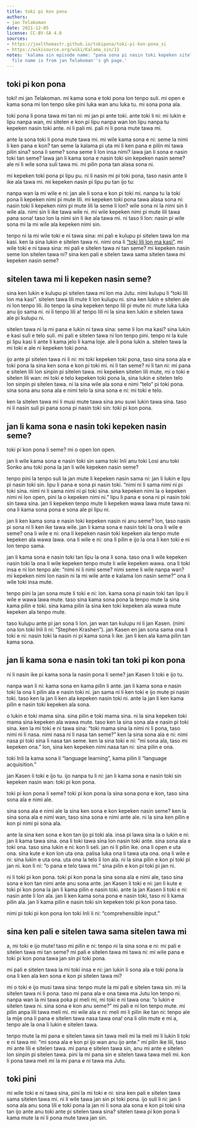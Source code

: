```yaml
---
title: toki pi kon pona
authors:
- jan Telakoman
date: 2021-12-05
license: CC-BY-SA 4.0
sources:
- https://joelthomastr.github.io/tokipona/toki-pi-kon-pona_si
- https://wikisource.org/wiki/Kalama_sin/11
notes: 'kalama sin episode name: "pana sona pi nasin toki kepeken sitelen tawa". The
  file name is from jan Telakoman''s gh page.'
---
```


## toki pi kon pona

toki! mi jan Telakoman. mi kama sona e toki pona lon tenpo suli. mi open e kama sona mi lon tenpo sike pini luka wan anu luka tu. mi sona pona ala.

toki pona li pona tawa mi tan ni: mi jan pi ante toki. ante toki li ni: mi lukin e lipu nanpa wan, mi sitelen e kon pi lipu nanpa wan lon lipu nanpa tu kepeken nasin toki ante. ni li pali mi. pali ni li pona mute tawa mi.

ante la sona toki li pona mute tawa mi. mi wile kama sona e ni: seme la nimi li ken pana e kon? tan seme la kalama pi uta mi li ken pana e pilin mi tawa pilin sina? sona li seme? sona seme li lon insa nimi? lawa jan li sona e nasin toki tan seme? lawa jan li kama sona e nasin toki sin kepeken nasin seme? ale ni li wile sona suli tawa mi. mi pilin pona tan alasa sona ni.

mi kepeken toki pona pi lipu pu. ni li nasin mi pi toki pona, taso nasin ante li ike ala tawa mi. mi kepeken nasin pi lipu pu tan ijo tu:

nanpa wan la mi wile e ni: jan ale li sona e kon pi toki mi. nanpa tu la toki pona li kepeken nimi pi mute lili. mi kepeken toki pona tawa alasa sona ni: nasin toki li kepeken nimi pi mute lili la seme li lon? wile sona ni la nimi sin li wile ala. nimi sin li ike tawa wile ni. mi wile kepeken nimi pi mute lili tawa pana sona! taso lon la nimi sin li ike ala tawa mi. ni taso li lon: nasin pi wile sona mi la mi wile ala kepeken nimi sin.

tenpo ni la mi wile toki e ni tawa sina: mi pali e kulupu pi sitelen tawa lon ma kasi. ken la sina lukin e sitelen tawa ni. nimi ona li [“toki lili lon ma kasi”](https://joelthomastr.github.io/tokipona/toki-lili-lon-ma-kasi_si). mi wile toki e ni tawa sina: mi pali e sitelen tawa ni tan seme? mi kepeken nasin seme lon sitelen tawa ni? sina ken pali e sitelen tawa sama sitelen tawa mi kepeken nasin seme?

## sitelen tawa mi li kepeken nasin seme?

sina ken lukin e kulupu pi sitelen tawa mi lon ma Jutu. nimi kulupu li “toki lili lon ma kasi”. sitelen tawa lili mute li lon kulupu ni. sina ken lukin e sitelen ale ni lon tenpo lili. ilo tenpo la sina kepeken tenpo lili pi mute ni: mute luka luka anu ijo sama ni. ni li tenpo lili a! tenpo lili ni la sina ken lukin e sitelen tawa ale pi kulupu ni.

sitelen tawa ni la mi pana e lukin ni tawa sina: seme li lon ma kasi? sina lukin e kasi suli e telo suli. mi pali e sitelen tawa ni lon tenpo pini. tenpo ni la kule pi lipu kasi li ante li kama jelo li kama loje. ale li pona lukin a. sitelen tawa la mi toki e ale ni kepeken toki pona.

ijo ante pi sitelen tawa ni li ni: mi toki kepeken toki pona, taso sina sona ala e toki pona la sina ken sona e kon pi toki mi. ni li tan seme? ni li tan ni: mi pana e sitelen lili lon sinpin pi sitelen tawa. mi kepeken sitelen lili mute, mi o toki e sitelen lili wan: mi toki e telo kepeken toki pona la, sina lukin e sitelen telo lon sinpin pi sitelen tawa. ni la sina wile ala sona e nimi “telo” pi toki pona. sina sona anu sona ala e nimi telo la sina sona e ni: mi toki e telo.

ken la sitelen tawa mi li musi mute tawa sina anu suwi lukin tawa sina. taso ni li nasin suli pi pana sona pi nasin toki sin: toki pi kon pona.

## jan li kama sona e nasin toki kepeken nasin seme?

toki pi kon pona li seme? mi o open lon open.

jan li wile kama sona e nasin toki sin sama toki Inli anu toki Losi anu toki Sonko anu toki pona la jan li wile kepeken nasin seme?

tenpo pini la tenpo suli la jan mute li kepeken nasin sama ni: jan li lukin e lipu pi nasin toki sin. lipu li pana e sona pi nasin toki. “nimi ni li sama nimi ni pi toki sina. nimi ni li sama nimi ni pi toki sina. sina kepeken nimi la o kepeken nimi ni lon open, pini la o kepeken nimi ni.” lipu li pana e sona ni pi nasin toki sin tawa sina. jan li kepeken tenpo mute li kepeken wawa lawa mute tawa ni: ona li kama sona pona e sona ale pi lipu ni.

jan li ken kama sona e nasin toki kepeken nasin ni anu seme? lon, taso nasin pi sona ni li ken ike tawa wile. jan li kama sona e nasin toki la ona li wile e seme? ona li wile e ni: ona li kepeken nasin toki kepeken ala tenpo mute kepeken ala wawa lawa. ona li wile e ni: ona li pilin e ijo la ona li ken toki e ni lon tenpo sama.

jan li kama sona e nasin toki tan lipu la ona li sona. taso ona li wile kepeken nasin toki la ona li wile kepeken tenpo mute li wile kepeken wawa. ona li toki insa e ni lon tenpo ale: “nimi ni li nimi seme? nimi seme li wile nanpa wan? mi kepeken nimi lon nasin ni la mi wile ante e kalama lon nasin seme?” ona li wile toki insa mute.

tenpo pini la jan sona mute li toki e ni: lon. kama sona pi nasin toki tan lipu li wile e wawa lawa mute. taso sina kama sona pona la tenpo mute la sina kama pilin e toki. sina kama pilin la sina ken toki kepeken ala wawa mute kepeken ala tenpo mute.

taso kulupu ante pi jan sona li lon. jan wan tan kulupu ni li jan Kasen. (nimi ona lon toki Inli li ni: “Stephen Krashen”). jan Kasen en jan sona sama ona li toki e ni: nasin toki la nasin ni pi kama sona li ike. jan li ken ala kama pilin tan kama sona.

## jan li kama sona e nasin toki tan toki pi kon pona

ni li nasin ike pi kama sona la nasin pona li seme? jan Kasen li toki e ijo tu.

nanpa wan li ni: kama sona en kama pilin li ante. jan li kama sona e nasin toki la ona li pilin ala e nasin toki ni. jan sama ni li ken toki e ijo mute pi nasin toki. taso ken la jan li ken ala kepeken nasin toki ni. ante la jan li ken kama pilin e nasin toki kepeken ala sona.

o lukin e toki mama sina. sina pilin e toki mama sina. ni la sina kepeken toki mama sina kepeken ala wawa mute. taso ken la sina sona ala e nasin pi toki sina. ken la mi toki e ni tawa sina: “toki mama sina la nimi ni li pona, taso nimi ni li nasa. nimi nasa ni li nasa tan seme?” ken la sina sona ala e ni: nimi nasa pi toki sina li nasa tan seme. ken la sina toki e ni: “mi sona ala, taso mi kepeken ona.” lon, sina ken kepeken nimi nasa tan ni: sina pilin e ona.

toki Inli la kama sona li “language learning”, kama pilin li “language acquisition.”

jan Kasen li toki e ijo tu. ijo nanpa tu li ni: jan li kama sona e nasin toki sin kepeken nasin wan: toki pi kon pona.

toki pi kon pona li seme? toki pi kon pona la sina sona pona e kon, taso sina sona ala e nimi ale.

sina sona ala e nimi ale la sina ken sona e kon kepeken nasin seme? ken la sina sona ala e nimi wan, taso sina sona e nimi ante ale. ni la sina ken pilin e kon pi nimi pi sona ala.

ante la sina ken sona e kon tan ijo pi toki ala. insa pi lawa sina la o lukin e ni: jan li kama tawa sina. ona li toki tawa sina lon nasin toki ante. sina sona ala e toki ona. taso sina lukin e ni: kon li seli. jan ni li pilin ike. ona li open e uta ona. sina kute e kon lon uta ona. palisa luka ona li tawa uta ona. ona li wile e ni: sina lukin e uta ona. uta ona la telo li lon ala. ni la sina pilin e kon pi toki pi jan ni. kon li ni: “o pana e telo tawa mi.” sina pilin e kon pi toki pi jan ni.

ni li toki pi kon pona. toki pi kon pona la sina sona ala e nimi ale, taso sina sona e kon tan nimi ante anu sona ante. jan Kasen li toki e ni: jan li kute e toki pi kon pona la jan li kama pilin e nasin toki. ante la jan Kasen li toki e ni: nasin ante li lon ala. jan li ken kama sona pona e nasin toki, taso ni li kama pilin ala. jan li kama pilin e nasin toki sin kepeken toki pi kon pona taso.

nimi pi toki pi kon pona lon toki Inli li ni: “comprehensible input.”

## sina ken pali e sitelen tawa sama sitelen tawa mi

a, mi toki e ijo mute! taso mi pilin e ni: tenpo ni la sina sona e ni: mi pali e sitelen tawa mi tan seme? mi pali e sitelen tawa mi tawa ni: mi wile pana e toki pi kon pona tawa jan sin pi toki pona.

mi pali e sitelen tawa la mi toki insa e ni: jan lukin li sona ala e toki pona la ona li ken ala ken sona e kon pi sitelen tawa mi?

mi o toki e ijo musi tawa sina: tenpo mute la mi pali e sitelen tawa sin. mi la sitelen tawa ni li pona. taso mi pana ala e ona tawa ma Jutu lon tenpo ni. nanpa wan la mi tawa poka pi meli mi, mi toki e ni tawa ona: “o lukin e sitelen tawa ni. sina sona e kon anu seme?” mi pali e ni lon tenpo mute. mi pilin anpa lili tawa meli mi. mi wile ala e ni: meli mi li pilin ike tan ni: tenpo ale la mije ona li pana e sitelen tawa nasa tawa ona! ona li olin mute e mi a, tenpo ale la ona li lukin e sitelen tawa.

tenpo mute la mi pana e sitelen tawa sin tawa meli mi la meli mi li lukin li toki e ni tawa mi: “mi sona ala e kon pi ijo wan anu ijo ante.” mi pilin ike lili, taso mi ante lili e sitelen tawa. mi pana e sitelen tawa sin, anu mi ante e sitelen lon sinpin pi sitelen tawa. pini la mi pana sin e sitelen tawa tawa meli mi. kon li pona tawa meli mi la mi pana e ni tawa ma Jutu.

## toki pini

mi wile toki e ni tawa sina, pini la mi toki e ni: sina ken pali e sitelen tawa sama sitelen tawa mi. ni li wile tawa jan sin pi toki pona. ijo suli li ni: jan li sona ala anu sona lili e toki pona la jan ni li sona ala sona e kon pi toki sina tan ijo ante anu toki ante pi sitelen tawa sina? sitelen tawa pi kon pona li kama mute la ni li pona mute tawa jan sin.